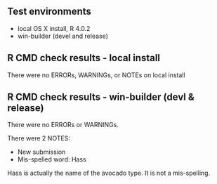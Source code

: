 ## Test environments
* local OS X install, R 4.0.2
* win-builder (devel and release)

## R CMD check results - local install

There were no ERRORs, WARNINGs, or NOTEs on local install

## R CMD check results - win-builder (devl & release)

There were no ERRORs or WARNINGs.

There were 2 NOTES:

* New submission
* Mis-spelled word: Hass

Hass is actually the name of the avocado type. It is not a mis-spelling.
